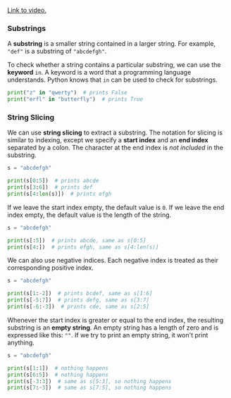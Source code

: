 [Link to video.](https://www.youtube.com/watch?v=0gscSUazPtk&list=PLVD25niNi0Bkf2psAf7PzB1SV068XyNPo&index=22)

### Substrings

A **substring** is a smaller string contained in a larger string. For example, `"def"` is a substring of `"abcdefgh"`.

To check whether a string contains a particular substring, we can use the **keyword** `in`. A keyword is a word that a programming language understands. Python knows that `in` can be used to check for substrings.

```python
print("z" in "qwerty")  # prints False
print("erfl" in "butterfly")  # prints True
```

### String Slicing

We can use **string slicing** to extract a substring. The notation for slicing is similar to indexing, except we specify a **start index** and an **end index** separated by a colon. The character at the end index is *not included* in the substring.

```python
s = "abcdefgh"

print(s[0:5])  # prints abcde
print(s[3:6])  # prints def
print(s[4:len(s)])  # prints efgh
```

If we leave the start index empty, the default value is `0`. If we leave the end index empty, the default value is the length of the string.

```python
s = "abcdefgh"

print(s[:5])  # prints abcde, same as s[0:5]
print(s[4:])  # prints efgh, same as s[4:len(s)]
```

We can also use negative indices. Each negative index is treated as their corresponding positive index.

```python
s = "abcdefgh"

print(s[1:-2])  # prints bcdef, same as s[1:6]
print(s[-5:7])  # prints defg, same as s[3:7]
print(s[-6:-3])  # prints cde, same as s[2:5]
```

Whenever the start index is greater or equal to the end index, the resulting substring is an **empty string**. An empty string has a length of zero and is expressed like this: `""`. If we try to print an empty string, it won't print anything.

```python
s = "abcdefgh"

print(s[1:1])  # nothing happens
print(s[6:5])  # nothing happens
print(s[-3:3])  # same as s[5:3], so nothing happens
print(s[7:-3])  # same as s[7:5], so nothing happens
```
